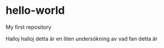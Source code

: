 # hello-world
My first repository



Halloj halloj detta är en liten undersökning av vad fan detta är
